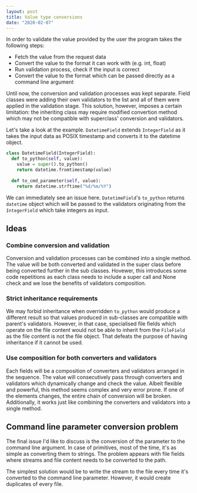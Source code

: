 ```yaml
---
layout: post
title: Value type conversions
date: "2020-02-07"
---
```


In order to validate the value provided by the user the program takes the following steps:

- Fetch the value from the request data
- Convert the value to the format it can work with (e.g. int, float)
- Run validation process, check if the input is correct
- Convert the value to the format which can be passed directly as a command line argument

Until now, the conversion and validation processes was kept separate. Field classes were adding their own validators to the list and all of them were applied in the validation stage.
This solution, however, imposes a certain limitation: the inheriting class may require modified convertion method which may not be compatible with superclass' conversion and validators.

Let's take a look at the example. `DatetimeField` extends `IntegerField` as it takes the input data as POSIX timestamp and converts it to the datetime object.

```python
class DatetimeField(IntegerField):
  def to_python(self, value):
    value = super().to_python()
    return datetime.fromtimestamp(value)
  
  def to_cmd_parameter(self, value):
    return datetime.strftime("%d/%m/%Y")
```

We can immediately see an issue here. `DatetimeField`'s `to_python` returns `datetime` object which will be passed to the validators originating from the `IntegerField` which take integers as input. 

## Ideas

### Combine conversion and validation

Conversion and validation processes can be combined into a single method. The value will be both converted and validated in the super class before being converted further in the sub classes. Hovewer, this introduces some code repetitions as each class needs to include a super call and None check and we lose the benefits of validators composition.

### Strict inheritance requirements

We may forbid inheritance when overridden `to_python` would produce a different result so that values produced in sub-classes are compatible with parent's validators.
However, in that case, specialised file fields which operate on the file content would not be able to inherit from the `FileField` as the file content is not the file object.
That defeats the purpose of having inheritance if it cannot be used.

### Use composition for both converters and validators

Each fields will be a composition of converters and validators arranged in the sequence. The value will consecutively pass through converters and validators which dynamically change and check the value.
Albeit flexible and powerful, this method seems complex and very error prone. If one of the elements changes, the entire chain of conversion will be broken.
Additionally, it works just like combining the converters and validators into a single method.

## Command line parameter conversion problem

The final issue I'd like to discuss is the conversion of the parameter to the command line argument. In case of primitives, most of the time, it's as simple as converting them to strings. The problem appears with file fields where streams and file content needs to be converted to the path.

The simplest solution would be to write the stream to the file every time it's converted to the command line parameter. However, it would create duplicates of every file.
